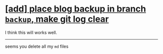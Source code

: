 # [[add] place blog backup in branch `backup`, make git log clear](https://github.com/yihong0618/gitblog/pull/247)

I think this will works well.

---

seems you delete all my `md` files